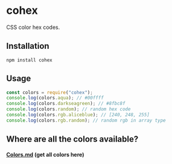 # cohex

CSS color hex codes.

## Installation

```
npm install cohex
```

## Usage

```js
const colors = require("cohex");
console.log(colors.aqua); // #00ffff
console.log(colors.darkseagreen); // #8fbc8f
console.log(colors.random); // random hex code
console.log(colors.rgb.aliceblue); // [240, 248, 255]
console.log(colors.rgb.random); // random rgb in array type
```

## Where are all the colors available?

#### [Colors.md](./colors.md) (get all colors here)

